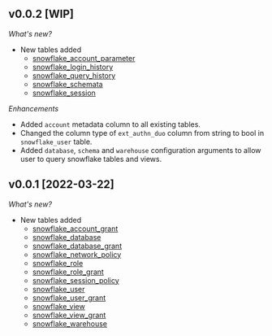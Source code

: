## v0.0.2 [WIP]

_What's new?_

- New tables added
  - [snowflake_account_parameter](https://hub.steampipe.io/plugins/turbot/snowflake/tables/snowflake_account_parameter)
  - [snowflake_login_history](https://hub.steampipe.io/plugins/turbot/snowflake/tables/snowflake_login_history)
  - [snowflake_query_history](https://hub.steampipe.io/plugins/turbot/snowflake/tables/snowflake_query_history)
  - [snowflake_schemata](https://hub.steampipe.io/plugins/turbot/snowflake/tables/snowflake_schemata)
  - [snowflake_session](https://hub.steampipe.io/plugins/turbot/snowflake/tables/snowflake_session)

_Enhancements_

- Added `account` metadata column to all existing tables.
- Changed the column type of `ext_authn_duo` column from string to bool in `snowflake_user` table.
- Added `database`, `schema` and `warehouse` configuration arguments to allow user to query snowflake tables and views.

## v0.0.1 [2022-03-22]

_What's new?_

- New tables added
  - [snowflake_account_grant](https://hub.steampipe.io/plugins/turbot/snowflake/tables/snowflake_account_grant)
  - [snowflake_database](https://hub.steampipe.io/plugins/turbot/snowflake/tables/snowflake_database)
  - [snowflake_database_grant](https://hub.steampipe.io/plugins/turbot/snowflake/tables/snowflake_database_grant)
  - [snowflake_network_policy](https://hub.steampipe.io/plugins/turbot/snowflake/tables/snowflake_network_policy)
  - [snowflake_role](https://hub.steampipe.io/plugins/turbot/snowflake/tables/snowflake_role)
  - [snowflake_role_grant](https://hub.steampipe.io/plugins/turbot/snowflake/tables/snowflake_role_grant)
  - [snowflake_session_policy](https://hub.steampipe.io/plugins/turbot/snowflake/tables/snowflake_session_policy)
  - [snowflake_user](https://hub.steampipe.io/plugins/turbot/snowflake/tables/snowflake_user)
  - [snowflake_user_grant](https://hub.steampipe.io/plugins/turbot/snowflake/tables/snowflake_user_grant)
  - [snowflake_view](https://hub.steampipe.io/plugins/turbot/snowflake/tables/snowflake_view)
  - [snowflake_view_grant](https://hub.steampipe.io/plugins/turbot/snowflake/tables/snowflake_view_grant)
  - [snowflake_warehouse](https://hub.steampipe.io/plugins/turbot/snowflake/tables/snowflake_warehouse)
